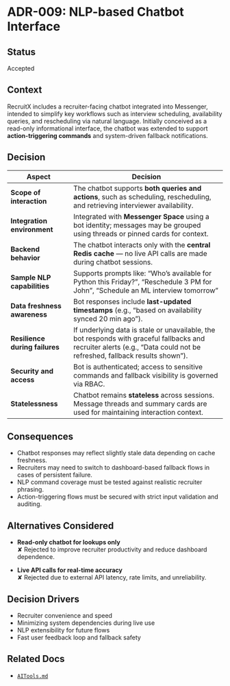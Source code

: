 # ADR-009: NLP-based Chatbot Interface

## Status

Accepted

## Context

RecruitX includes a recruiter-facing chatbot integrated into Messenger, intended to simplify key workflows such as
interview scheduling, availability queries, and rescheduling via natural language. Initially conceived as a read-only
informational interface, the chatbot was extended to support **action-triggering commands** and system-driven fallback
notifications.

## Decision

| Aspect                         | Decision                                                                                                                                                                 |
|--------------------------------|--------------------------------------------------------------------------------------------------------------------------------------------------------------------------|
| **Scope of interaction**       | The chatbot supports **both queries and actions**, such as scheduling, rescheduling, and retrieving interviewer availability.                                            |
| **Integration environment**    | Integrated with **Messenger Space** using a bot identity; messages may be grouped using threads or pinned cards for context.                                           |
| **Backend behavior**           | The chatbot interacts only with the **central Redis cache** — no live API calls are made during chatbot sessions.                                                        |
| **Sample NLP capabilities**    | Supports prompts like: “Who’s available for Python this Friday?”, “Reschedule 3 PM for John”, “Schedule an ML interview tomorrow”                                        |
| **Data freshness awareness**   | Bot responses include **last-updated timestamps** (e.g., “based on availability synced 20 min ago”).                                                                     |
| **Resilience during failures** | If underlying data is stale or unavailable, the bot responds with graceful fallbacks and recruiter alerts (e.g., “Data could not be refreshed, fallback results shown”). |
| **Security and access**        | Bot is authenticated; access to sensitive commands and fallback visibility is governed via RBAC.                                                                         |
| **Statelessness**              | Chatbot remains **stateless** across sessions. Message threads and summary cards are used for maintaining interaction context.                                           |

## Consequences

- Chatbot responses may reflect slightly stale data depending on cache freshness.
- Recruiters may need to switch to dashboard-based fallback flows in cases of persistent failure.
- NLP command coverage must be tested against realistic recruiter phrasing.
- Action-triggering flows must be secured with strict input validation and auditing.

## Alternatives Considered

- **Read-only chatbot for lookups only**  
  ✘ Rejected to improve recruiter productivity and reduce dashboard dependence.

- **Live API calls for real-time accuracy**  
  ✘ Rejected due to external API latency, rate limits, and unreliability.

## Decision Drivers

- Recruiter convenience and speed
- Minimizing system dependencies during live use
- NLP extensibility for future flows
- Fast user feedback loop and fallback safety

## Related Docs

- [`AITools.md`](../AITools.md)
